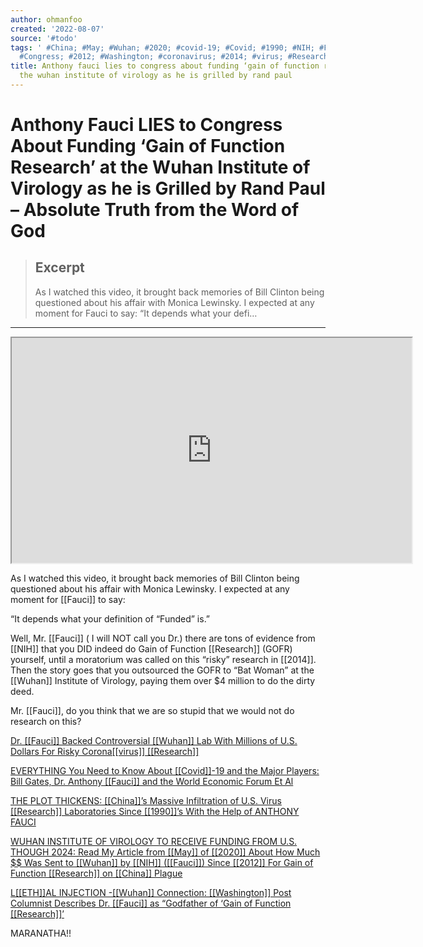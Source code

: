```yaml
---
author: ohmanfoo
created: '2022-08-07'
source: '#todo'
tags: ' #China; #May; #Wuhan; #2020; #covid-19; #Covid; #1990; #NIH; #Fauci; #ETH;
  #Congress; #2012; #Washington; #coronavirus; #2014; #virus; #Research; #;'
title: Anthony fauci lies to congress about funding ‘gain of function research’ at
  the wuhan institute of virology as he is grilled by rand paul
---
```


# Anthony Fauci LIES to Congress About Funding ‘Gain of Function Research’ at the Wuhan Institute of Virology as he is Grilled by Rand Paul – Absolute Truth from the Word of God

> ## Excerpt
> As I watched this video, it brought back memories of Bill Clinton being questioned about his affair with Monica Lewinsky. I expected at any moment for Fauci to say: “It depends what your defi…

---
<iframe src="https://www.youtube.com/embed/2U1ViAabtd8?version=3&amp;rel=1&amp;showsearch=0&amp;showinfo=1&amp;iv_load_policy=1&amp;fs=1&amp;hl=en-US&amp;autohide=2&amp;wmode=transparent" allowfullscreen="true" sandbox="allow-scripts allow-same-origin allow-popups allow-presentation" width="640" height="360"></iframe>

As I watched this video, it brought back memories of Bill Clinton being questioned about his affair with Monica Lewinsky. I expected at any moment for [[Fauci]] to say:

“It depends what your definition of “Funded” is.”

Well, Mr. [[Fauci]] ( I will NOT call you Dr.) there are tons of evidence from [[NIH]] that you DID indeed do Gain of Function [[Research]] (GOFR) yourself, until a moratorium was called on this “risky” research in [[2014]]. Then the story goes that you outsourced the GOFR to “Bat Woman” at the [[Wuhan]] Institute of Virology, paying them over $4 million to do the dirty deed.

Mr. [[Fauci]], do you think that we are so stupid that we would not do research on this?

[Dr. [[Fauci]] Backed Controversial [[Wuhan]] Lab With Millions of U.S. Dollars For Risky Corona[[virus]] [[Research]]](https://grandmageri422.me/[[2020]]/05/05/dr-fauci-backed-controversial-wuhan-lab-with-millions-of-u-s-dollars-for-risky-[[corona[[virus]]]]-research/)

[EVERYTHING You Need to Know About [[Covid]]-19 and the Major Players: Bill Gates, Dr. Anthony [[Fauci]] and the World Economic Forum Et Al](https://grandmageri422.me/[[2020]]/10/23/everything-you-need-to-know-about-[[covid-19]]-and-the-major-players-bill-gates-dr-anthony-fauci-and-the-world-economic-forum-et-al/)

[THE PLOT THICKENS: [[China]]’s Massive Infiltration of U.S. Virus [[Research]] Laboratories Since [[1990]]’s With the Help of ANTHONY FAUCI](https://grandmageri422.me/2021/03/20/the-plot-thickens-chinas-massive-infiltration-of-u-s-[[virus]]-research-laboratories-since-[[1990]]s-with-the-help-of-anthony-fauci/)

[WUHAN INSTITUTE OF VIROLOGY TO RECEIVE FUNDING FROM U.S. THOUGH 2024: Read My Article from [[May]] of [[2020]] About How Much $$ Was Sent to [[Wuhan]] by [[NIH]] ([[Fauci]]) Since [[2012]] For Gain of Function [[Research]] on [[China]] Plague](https://grandmageri422.me/2021/02/24/wuhan-institute-of-virology-to-receive-funding-from-u-s-though-2024/)

[L[[ETH]]AL INJECTION -[[Wuhan]] Connection: [[Washington]] Post Columnist Describes Dr. [[Fauci]] as “Godfather of ‘Gain of Function [[Research]]’](https://grandmageri422.me/2021/04/16/lethal-injection-wuhan-connection-washington-post-columnist-describes-dr-fauci-as-godfather-of-gain-of-function-research/)

MARANATHA!!
